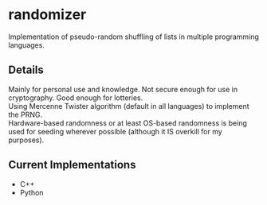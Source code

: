 # randomizer

Implementation of pseudo-random shuffling of lists in multiple programming languages.

## Details
Mainly for personal use and knowledge. Not secure enough for use in cryptography. Good enough for lotteries.<br>
Using Mercenne Twister algorithm (default in all languages) to implement the PRNG.<br>
Hardware-based randomness or at least OS-based randomness is being used for seeding wherever possible (although it IS overkill for my purposes).<br>

## Current Implementations
<ul>
    <li>C++</li>
    <li>Python</li>
</ul>
